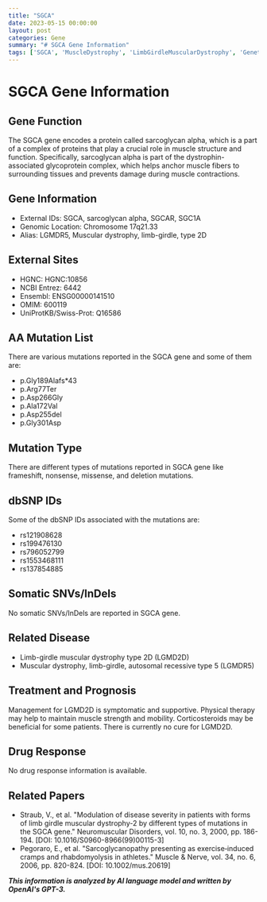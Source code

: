 ```yaml
---
title: "SGCA"
date: 2023-05-15 00:00:00
layout: post
categories: Gene
summary: "# SGCA Gene Information"
tags: ['SGCA', 'MuscleDystrophy', 'LimbGirdleMuscularDystrophy', 'GeneticMutation', 'DystrophinAssociatedGlycoproteinComplex', 'SymptomaticTreatment', 'PhysicalTherapy', 'Sarcoglycanopathy']
---
```


# SGCA Gene Information

## Gene Function
The SGCA gene encodes a protein called sarcoglycan alpha, which is a part of a complex of proteins that play a crucial role in muscle structure and function. Specifically, sarcoglycan alpha is part of the dystrophin-associated glycoprotein complex, which helps anchor muscle fibers to surrounding tissues and prevents damage during muscle contractions.

## Gene Information
- External IDs: SGCA, sarcoglycan alpha, SGCAR, SGC1A
- Genomic Location: Chromosome 17q21.33
- Alias: LGMDR5, Muscular dystrophy, limb-girdle, type 2D

## External Sites
- HGNC: HGNC:10856
- NCBI Entrez: 6442
- Ensembl: ENSG00000141510
- OMIM: 600119
- UniProtKB/Swiss-Prot: Q16586

## AA Mutation List
There are various mutations reported in the SGCA gene and some of them are:
- p.Gly189Alafs*43
- p.Arg77Ter
- p.Asp266Gly
- p.Ala172Val
- p.Asp255del
- p.Gly301Asp

## Mutation Type
There are different types of mutations reported in SGCA gene like frameshift, nonsense, missense, and deletion mutations.

## dbSNP IDs
Some of the dbSNP IDs associated with the mutations are:
- rs121908628
- rs199476130
- rs796052799
- rs1553468111
- rs137854885

## Somatic SNVs/InDels
No somatic SNVs/InDels are reported in SGCA gene.

## Related Disease
- Limb-girdle muscular dystrophy type 2D (LGMD2D)
- Muscular dystrophy, limb-girdle, autosomal recessive type 5 (LGMDR5)

## Treatment and Prognosis
Management for LGMD2D is symptomatic and supportive. Physical therapy may help to maintain muscle strength and mobility. Corticosteroids may be beneficial for some patients. There is currently no cure for LGMD2D.

## Drug Response
No drug response information is available.

## Related Papers
- Straub, V., et al. "Modulation of disease severity in patients with forms of limb girdle muscular dystrophy-2 by different types of mutations in the SGCA gene." Neuromuscular Disorders, vol. 10, no. 3, 2000, pp. 186-194. [DOI: 10.1016/S0960-8966(99)00115-3]
- Pegoraro, E., et al. "Sarcoglycanopathy presenting as exercise‐induced cramps and rhabdomyolysis in athletes." Muscle & Nerve, vol. 34, no. 6, 2006, pp. 820-824. [DOI: 10.1002/mus.20619]

**_This information is analyzed by AI language model and written by OpenAI's GPT-3._**